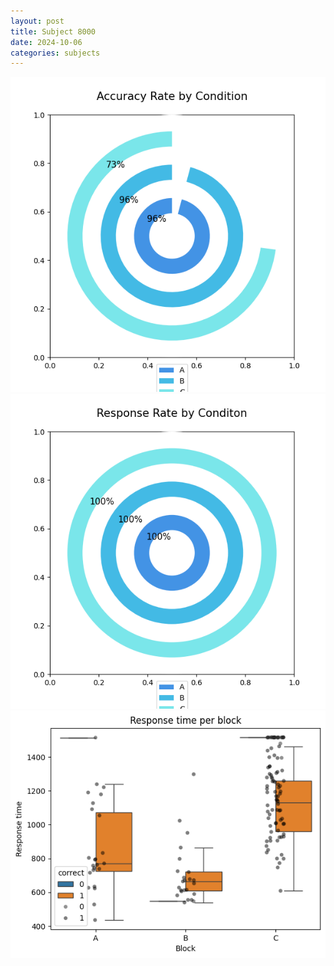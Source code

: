 ```yaml
---
layout: post
title: Subject 8000
date: 2024-10-06
categories: subjects
---
```


![](data/8000/run-5/8000_accuracy_rate.png)
![](data/8000/run-5/8000_response_rate.png)
![](data/8000/run-5/8000_rt.png)

